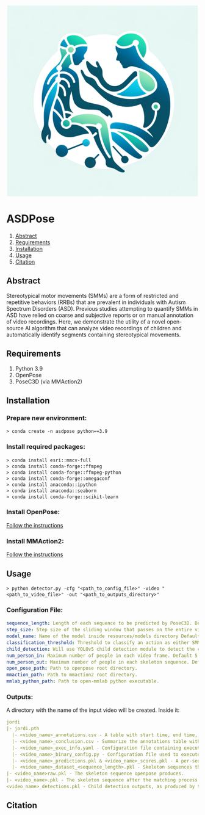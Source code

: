<p align="center">
  <img src="/resources/logo_jordi.webp" alt="ASDPose" width="500"/>
</p>


# ASDPose

1. [Abstract](#abstract)
2. [Requirements](#requirements)
3. [Installation](#installation)
4. [Usage](#usage)
5. [Citation](#citation)


## Abstract
Stereotypical motor movements (SMMs) are a form of restricted and repetitive behaviors (RRBs) that are prevalent in individuals with Autism Spectrum Disorders (ASD). Previous studies attempting to quantify SMMs in ASD have relied on coarse and subjective reports or on manual annotation of video recordings. Here, we demonstrate the utility of a novel open-source AI algorithm that can analyze video recordings of children and automatically identify segments containing stereotypical movements.

## Requirements
1. Python 3.9
2. OpenPose
3. PoseC3D (via MMAction2)

## Installation
### Prepare new environment:
```console
> conda create -n asdpose python==3.9
```
### Install required packages:
```console
> conda install esri::mmcv-full
> conda install conda-forge::ffmpeg
> conda install conda-forge::ffmpeg-python
> conda install conda-forge::omegaconf
> conda install anaconda::ipython
> conda install anaconda::seaborn
> conda install conda-forge::scikit-learn
```

### Install OpenPose:
[Follow the instructions](https://github.com/CMU-Perceptual-Computing-Lab/openpose)

### Install MMAction2:
[Follow the instructions](https://github.com/open-mmlab/mmaction2)

## Usage
```console
> python detector.py -cfg "<path_to_config_file>" -video "<path_to_video_file>" -out "<path_to_outputs_directory>"
```

### Configuration File:
```yaml
sequence_length: Length of each sequence to be predicted by PoseC3D. Default 200.
step_size: Step size of the sliding window that passes on the entire video. Default 30.
model_name: Name of the model inside resources/models directory Default 'jordi'.
classification_threshold: Threshold to classify an action as either SMM or not. Default 0.85.
child_detection: Will use YOLOv5 child detection module to detect the child per video frame. Default true .
num_person_in: Maximum number of people in each video frame. Default 5.
num_person_out: Maximum number of people in each skeleton sequence. Default 5.
open_pose_path: Path to openpose root directory.
mmaction_path: Path to mmaction2 root directory.
mmlab_python_path: Path to open-mmlab python executable.
```

### Outputs:
A directory with the name of the input video will be created. Inside it:
```yaml
jordi
|- jordi.pth
  |- <video_name>_annotations.csv - A table with start time, end time, movement type and stereotypical score of each segment.
  |- <video_name>_conclusion.csv - Summarize the annotations table with the sum of lengths of SMMs, the proportion of SMMs, the number of SMM segments, and the number of SMMs per minute.
  |- <video_name>_exec_info.yaml - Configuration file containing execution information.
  |- <video_name>_binary_config.py - Configuration file used to execute PoseC3D.
  |- <video_name>_predictions.pkl & <video_name>_scores.pkl - A per-sequence scores produced by PoseC3D for each sequence of <sequence_length> length while iterating over the entire video with step size <step_size>.
  |- <video_name>_dataset_<sequence_length>.pkl - Skeleton sequences that were fed to PoseC3D.
|- <video_name>raw.pkl - The skeleton sequence openpose produces.
|- <video_name>.pkl - The skeleton sequence after the matching process with the child detection module.
<video_name>_detections.pkl - Child detection outputs, as produced by the child detection module (Optional).
```

## Citation
